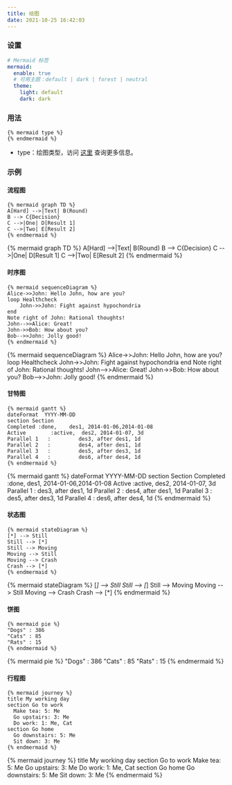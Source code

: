 ```yaml
---
title: 绘图
date: 2021-10-25 16:42:03
---
```


### 设置

```yml next/_config.yml
# Mermaid 标签
mermaid:
  enable: true
  # 可用主题：default | dark | forest | neutral
  theme:
    light: default
    dark: dark
```

### 用法

```
{% mermaid type %}
{% endmermaid %}
```

- type：绘图类型，访问 [这里](https://github.com/mermaid-js/mermaid) 查询更多信息。

### 示例

#### 流程图

```
{% mermaid graph TD %}
A[Hard] -->|Text| B(Round)
B --> C{Decision}
C -->|One| D[Result 1]
C -->|Two| E[Result 2]
{% endmermaid %}
```

{% mermaid graph TD %}
A[Hard] -->|Text| B(Round)
B --> C{Decision}
C -->|One| D[Result 1]
C -->|Two| E[Result 2]
{% endmermaid %}

#### 时序图

```
{% mermaid sequenceDiagram %}
Alice->>John: Hello John, how are you?
loop Healthcheck
    John->>John: Fight against hypochondria
end
Note right of John: Rational thoughts!
John-->>Alice: Great!
John->>Bob: How about you?
Bob-->>John: Jolly good!
{% endmermaid %}
```

{% mermaid sequenceDiagram %}
Alice->>John: Hello John, how are you?
loop Healthcheck
John->>John: Fight against hypochondria
end
Note right of John: Rational thoughts!
John-->>Alice: Great!
John->>Bob: How about you?
Bob-->>John: Jolly good!
{% endmermaid %}

#### 甘特图

```
{% mermaid gantt %}
dateFormat  YYYY-MM-DD
section Section
Completed :done,    des1, 2014-01-06,2014-01-08
Active        :active,  des2, 2014-01-07, 3d
Parallel 1   :         des3, after des1, 1d
Parallel 2   :         des4, after des1, 1d
Parallel 3   :         des5, after des3, 1d
Parallel 4   :         des6, after des4, 1d
{% endmermaid %}
```

{% mermaid gantt %}
dateFormat YYYY-MM-DD
section Section
Completed :done, des1, 2014-01-06,2014-01-08
Active :active, des2, 2014-01-07, 3d
Parallel 1 : des3, after des1, 1d
Parallel 2 : des4, after des1, 1d
Parallel 3 : des5, after des3, 1d
Parallel 4 : des6, after des4, 1d
{% endmermaid %}

#### 状态图

```
{% mermaid stateDiagram %}
[*] --> Still
Still --> [*]
Still --> Moving
Moving --> Still
Moving --> Crash
Crash --> [*]
{% endmermaid %}
```

{% mermaid stateDiagram %}
[*] --> Still
Still --> [*]
Still --> Moving
Moving --> Still
Moving --> Crash
Crash --> [*]
{% endmermaid %}

#### 饼图

```
{% mermaid pie %}
"Dogs" : 386
"Cats" : 85
"Rats" : 15
{% endmermaid %}
```

{% mermaid pie %}
"Dogs" : 386
"Cats" : 85
"Rats" : 15
{% endmermaid %}

#### 行程图

```
{% mermaid journey %}
title My working day
section Go to work
  Make tea: 5: Me
  Go upstairs: 3: Me
  Do work: 1: Me, Cat
section Go home
  Go downstairs: 5: Me
  Sit down: 3: Me
{% endmermaid %}
```

{% mermaid journey %}
title My working day
section Go to work
Make tea: 5: Me
Go upstairs: 3: Me
Do work: 1: Me, Cat
section Go home
Go downstairs: 5: Me
Sit down: 3: Me
{% endmermaid %}
